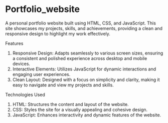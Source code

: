 # Portfolio_website

A personal portfolio website built using HTML, CSS, and JavaScript. This site showcases my projects, skills, and achievements, providing a clean and responsive design to highlight my work effectively.

Features

1) Responsive Design: Adapts seamlessly to various screen sizes, ensuring a consistent and polished experience across desktop and mobile devices.
2) Interactive Elements: Utilizes JavaScript for dynamic interactions and engaging user experiences.
3) Clean Layout: Designed with a focus on simplicity and clarity, making it easy to navigate and view my projects and skills.
   
Technologies Used

1) HTML: Structures the content and layout of the website.
2) CSS: Styles the site for a visually appealing and cohesive design.
3) JavaScript: Enhances interactivity and dynamic features of the website.
